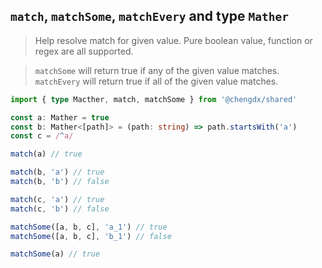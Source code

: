 ## `match`, `matchSome`, `matchEvery` and type `Mather`

> Help resolve match for given value. Pure boolean value, function or regex are all supported.

> `matchSome` will return true if any of the given value matches.
> `matchEvery` will return true if all of the given value matches.

```ts
import { type Macther, match, matchSome } from '@chengdx/shared'

const a: Mather = true
const b: Mather<[path]> = (path: string) => path.startsWith('a')
const c = /^a/

match(a) // true

match(b, 'a') // true
match(b, 'b') // false

match(c, 'a') // true
match(c, 'b') // false

matchSome([a, b, c], 'a_1') // true
matchSome([a, b, c], 'b_1') // false

matchSome(a) // true
```
